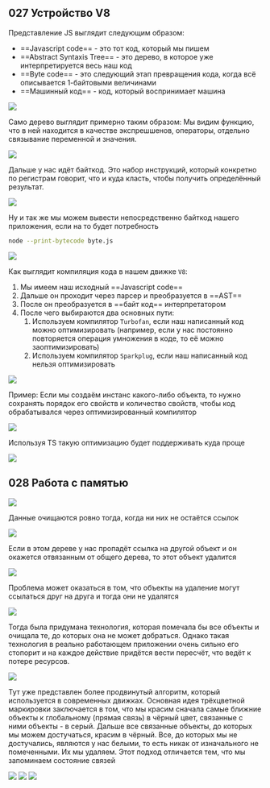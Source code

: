 ## 027 Устройство V8

Представление JS выглядит следующим образом:
- ==Javascript code== - это тот код, который мы пишем
- ==Abstract Syntaxis Tree== - это дерево, в которое уже интерпретируется весь наш код
- ==Byte code== - это следующий этап превращения кода, когда всё описывается 1-байтовыми величинами
- ==Машинный код== - код, который воспринимает машина

![](_png/Pasted%20image%2020221123143211.png)

Само дерево выглядит примерно таким образом:
Мы видим функцию, что в ней находится в качестве экспрешшенов, операторы, отдельно связывание переменной и значения.

![](_png/Pasted%20image%2020221123143633.png)

Дальше у нас идёт байткод. Это набор инструкций, который конкретно по регистрам говорит, что и куда класть, чтобы получить определённый результат.

![](_png/Pasted%20image%2020221123144147.png)

Ну и так же мы можем вывести непосредственно байткод нашего приложения, если на то будет потребность

```bash
node --print-bytecode byte.js
```

![](_png/Pasted%20image%2020221123145131.png)

Как выглядит компиляция кода в нашем движке `V8`:
1) Мы имеем наш исходный ==Javascript code==
2) Дальше он проходит через парсер и преобразуется в ==AST==
3) После он преобразуется в ==байт код== интерпретатором
4) После чего выбираются два основных пути: 
	1) Используем компилятор `Turbofan`, если наш написанный код можно оптимизировать (например, если у нас постоянно повторяется операция умножения в коде, то её можно заоптимизировать)
	2) Используем компилятор `Sparkplug`, если наш написанный код нельзя оптимизировать 

![](_png/Pasted%20image%2020221123145323.png)

Пример:
Если мы создаём инстанс какого-либо объекта, то нужно сохранять порядок его свойств и количество свойств, чтобы код обрабатывался через оптимизированный компилятор 

![](_png/Pasted%20image%2020221123151004.png)

Используя TS такую оптимизацию будет поддерживать куда проще 

![](_png/Pasted%20image%2020221123152401.png)


## 028 Работа с памятью



![](_png/Pasted%20image%2020221123182246.png)

Данные очищаются ровно тогда, когда ни них не остаётся ссылок

![](_png/Pasted%20image%2020221123182250.png)

Если в этом дереве у нас пропадёт ссылка на другой объект и он окажется отвязанным от общего дерева, то этот объект удалится

![](_png/Pasted%20image%2020221123182543.png)

Проблема может оказаться в том, что объекты на удаление могут ссылаться друг на друга и тогда они не удалятся

![](_png/Pasted%20image%2020221123182548.png)

Тогда была придумана технология, которая помечала бы все объекты и очищала те, до которых она не может добраться.
Однако такая технология в реально работающем приложении очень сильно его стопорит и на каждое действие придётся вести пересчёт, что ведёт к потере ресурсов.

![](_png/Pasted%20image%2020221123182633.png)

Тут уже представлен более продвинутый алгоритм, который используется в современных движках.
Основная идея трёхцветной маркировки заключается в том, что мы красим сначала самые ближние объекты к глобальному (прямая связь) в чёрный цвет, связанные с ними объекты - в серый. Дальше все связанные объекты, до которых мы можем достучаться, красим в чёрный. Все, до которых мы не достучались, являются у нас белыми, то есть никак от изначального не помеченными. Их мы удаляем.
Этот подход отличается тем, что мы запоминаем состояние связей

![](_png/Pasted%20image%2020221123182812.png)
![](_png/Pasted%20image%2020221123183545.png)
![](_png/Pasted%20image%2020221123183548.png)







